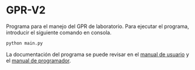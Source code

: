 # GPR-V2
Programa para el manejo del GPR de laboratorio. Para ejecutar el programa, introducir el siguiente comando en consola.

```bash
python main.py
```

La documentación del programa se puede revisar en el [manual de usuario](https://github.com/gaboandres1/GPR-Uniandes/blob/main/manuales/Manual_Usuario_GPR.pdf) y el [manual de programador](https://github.com/gaboandres1/GPR-Uniandes/blob/main/manuales/Manual_Programador_GPR.pdf).

